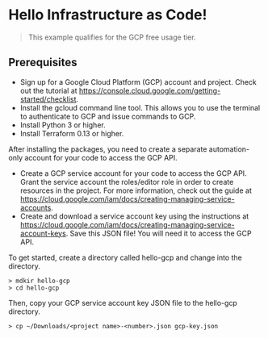 # Hello Infrastructure as Code!

> This example qualifies for the GCP free usage tier.

## Prerequisites

* Sign up for a Google Cloud Platform (GCP) account and project. Check out the
  tutorial at https://console.cloud.google.com/getting-started/checklist.
* Install the gcloud command line tool. This allows you to use the terminal to
  authenticate to GCP and issue commands to GCP.
* Install Python 3 or higher.
* Install Terraform 0.13 or higher.

After installing the packages, you need to create a separate automation-only
account for your code to access the GCP API.

* Create a GCP service account for your code to access the GCP API. Grant the
  service account the roles/editor role in order to create resources in the
  project. For more information, check out the guide at
  https://cloud.google.com/iam/docs/creating-managing-service-accounts.
* Create and download a service account key using the instructions at
  https://cloud.google.com/iam/docs/creating-managing-service-account-keys. Save
  this JSON file! You will need it to access the GCP API.

To get started, create a directory called hello-gcp and change into the directory.

```shell
> mdkir hello-gcp
> cd hello-gcp
```

Then, copy your GCP service account key JSON file to the hello-gcp directory.

```shell
> cp ~/Downloads/<project name>-<number>.json gcp-key.json
```
